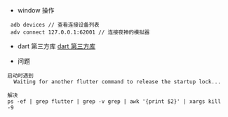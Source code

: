 
- window 操作
```
 adb devices // 查看连接设备列表
 adv connect 127.0.0.1:62001 // 连接夜神的模拟器
```


- dart 第三方库
[dart 第三方库](https://pub.dartlang.org)


- 问题
```
启动时遇到
  Waiting for another flutter command to release the startup lock...

解决
ps -ef | grep flutter | grep -v grep | awk '{print $2}' | xargs kill -9 
```